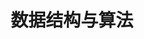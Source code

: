 ---
title: 数据结构与算法
description: 这里是数据结构与算法。
image: algorithm.jpg

# Badge style
style:
    background: "#2a9d8f"
    color: "#fff"
---